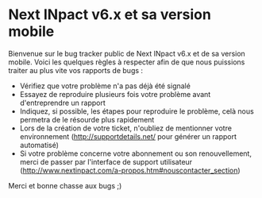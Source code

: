# Next INpact v6.x et sa version mobile


Bienvenue sur le bug tracker public de Next INpact v6.x et de sa version mobile. 
Voici les quelques règles à respecter afin de que nous puissions traiter au plus vite vos rapports de bugs :

* Vérifiez que votre problème n'a pas déjà été signalé 
* Essayez de reproduire plusieurs fois votre problème avant d'entreprendre un rapport
* Indiquez, si possible, les étapes pour reproduire le problème, celà nous permetra de le résourde plus rapidement
* Lors de la création de votre ticket, n'oubliez de mentionner votre environnement (http://supportdetails.net/ pour générer un rapport automatisé)
* Si votre problème concerne votre abonnement ou son renouvellement, merci de passer par l'interface de support utilisateur (http://www.nextinpact.com/a-propos.htm#nouscontacter_section)

Merci et bonne chasse aux bugs ;)
